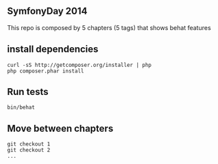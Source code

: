SymfonyDay 2014
---------------

This repo is composed by 5 chapters (5 tags) that shows behat features

## install dependencies

```
curl -sS http://getcomposer.org/installer | php
php composer.phar install
```

## Run tests

```
bin/behat
```

## Move between chapters

```
git checkout 1
git checkout 2
...
```

